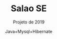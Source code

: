 <h1 align="center">Salao SE </h1>
<p align="center">Projeto de 2019</p>
<p align="center">Java+Mysql+Hibernate</p>
